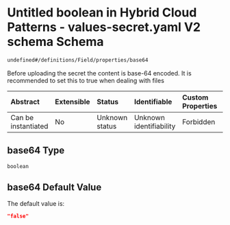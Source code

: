 # Untitled boolean in Hybrid Cloud Patterns - values-secret.yaml V2 schema Schema

```txt
undefined#/definitions/Field/properties/base64
```

Before uploading the secret the content is base-64 encoded. It is recommended to set this to true when dealing with files

| Abstract            | Extensible | Status         | Identifiable            | Custom Properties | Additional Properties | Access Restrictions | Defined In                                                                              |
| :------------------ | :--------- | :------------- | :---------------------- | :---------------- | :-------------------- | :------------------ | :-------------------------------------------------------------------------------------- |
| Can be instantiated | No         | Unknown status | Unknown identifiability | Forbidden         | Allowed               | none                | [values-secrets.v2.schema.json\*](values-secrets.v2.schema.json "open original schema") |

## base64 Type

`boolean`

## base64 Default Value

The default value is:

```json
"false"
```
